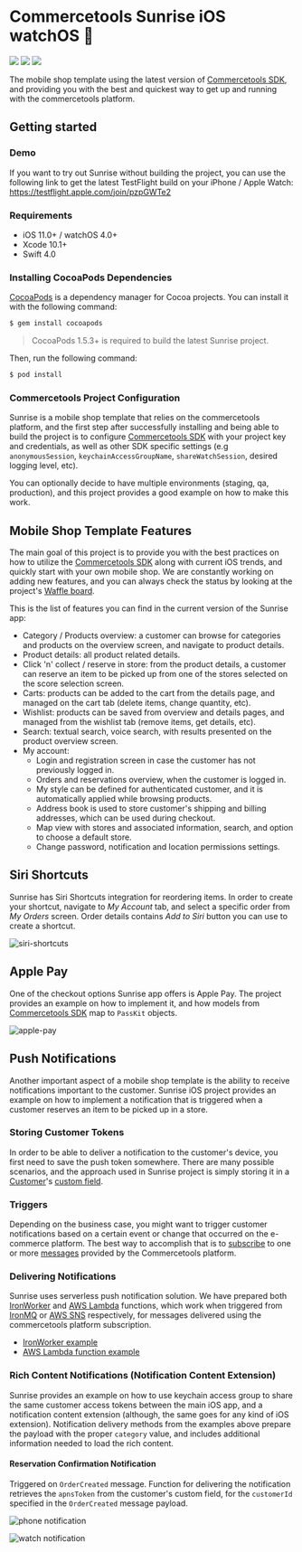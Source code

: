 # Commercetools Sunrise iOS watchOS :sunrise:

[![][travis img]][travis]
[![][license img]][license]
[![][demo img]][demo]

The mobile shop template using the latest version of [Commercetools SDK](https://github.com/commercetools/commercetools-ios-sdk), and providing you with the best and quickest way to get up and running with the commercetools platform.

## Getting started

### Demo

If you want to try out Sunrise without building the project, you can use the following link to get the latest TestFlight build on your iPhone / Apple Watch: https://testflight.apple.com/join/pzpGWTe2

### Requirements

- iOS 11.0+ / watchOS 4.0+
- Xcode 10.1+
- Swift 4.0

### Installing CocoaPods Dependencies

[CocoaPods](http://cocoapods.org) is a dependency manager for Cocoa projects. You can install it with the following command:

```bash
$ gem install cocoapods
```

> CocoaPods 1.5.3+ is required to build the latest Sunrise project.

Then, run the following command:

```bash
$ pod install
```

### Commercetools Project Configuration

Sunrise is a mobile shop template that relies on the commercetools platform, and the first step after successfully installing and being able to build the project is to configure [Commercetools SDK](https://github.com/commercetools/commercetools-ios-sdk) with your project key and credentials, as well as other SDK specific settings (e.g `anonymousSession`, `keychainAccessGroupName`, `shareWatchSession`, desired logging level, etc).

You can optionally decide to have multiple environments (staging, qa, production), and this project provides a good example on how to make this work.

## Mobile Shop Template Features

The main goal of this project is to provide you with the best practices on how to utilize the [Commercetools SDK](https://github.com/commercetools/commercetools-ios-sdk) along with current iOS trends, and quickly start with your own mobile shop. We are constantly working on adding new features, and you can always check the status by looking at the project's [Waffle board](https://waffle.io/commercetools/commercetools-sunrise-ios).

This is the list of features you can find in the current version of the Sunrise app:
- Category / Products overview: a customer can browse for categories and products on the overview screen, and navigate to product details.
- Product details: all product related details.
- Click 'n' collect / reserve in store: from the product details, a customer can reserve an item to be picked up from one of the stores selected on the score selection screen.
- Carts: products can be added to the cart from the details page, and managed on the cart tab (delete items, change quantity, etc).
- Wishlist: products can be saved from overview and details pages, and managed from the wishlist tab (remove items, get details, etc).
- Search: textual search, voice search, with results presented on the product overview screen.
- My account:
  - Login and registration screen in case the customer has not previously logged in.
  - Orders and reservations overview, when the customer is logged in.
  - My style can be defined for authenticated customer, and it is automatically applied while browsing products.
  - Address book is used to store customer's shipping and billing addresses, which can be used during checkout.
  - Map view with stores and associated information, search, and option to choose a default store.
  - Change password, notification and location permissions settings.

## Siri Shortcuts

Sunrise has Siri Shortcuts integration for reordering items. In order to create your shortcut, navigate to _My Account_ tab, and select a specific order from _My Orders_ screen. Order details contains _Add to Siri_ button you can use to create a shortcut.

![siri-shortcuts](https://user-images.githubusercontent.com/14024032/54280662-45ce3c00-4598-11e9-9ae6-4825829a2785.png)

## Apple Pay

One of the checkout options Sunrise app offers is Apple Pay. The project provides an example on how to implement it, and how models from [Commercetools SDK](https://github.com/commercetools/commercetools-ios-sdk) map to `PassKit` objects.

![apple-pay](https://user-images.githubusercontent.com/14024032/54283647-bd9f6500-459e-11e9-8013-7738e7e85216.png)

## Push Notifications

Another important aspect of a mobile shop template is the ability to receive notifications important to the customer. Sunrise iOS project provides an example on how to implement a notification that is triggered when a customer reserves an item to be picked up in a store.

### Storing Customer Tokens

In order to be able to deliver a notification to the customer's device, you first need to save the push token somewhere. There are many possible scenarios, and the approach used in Sunrise project is simply storing it in a [Customer](http://dev.commercetools.com/http-api-projects-customers.html#customer)'s [custom field](http://dev.commercetools.com/http-api-projects-custom-fields.html#customfields).

### Triggers

Depending on the business case, you might want to trigger customer notifications based on a certain event or change that occurred on the e-commerce platform. The best way to accomplish that is to [subscribe](http://dev.commercetools.com/http-api-projects-subscriptions.html) to one or more [messages](http://dev.commercetools.com/http-api-projects-messages.html) provided by the Commercetools platform.

### Delivering Notifications

Sunrise uses serverless push notification solution. We have prepared both [IronWorker](https://www.iron.io/platform/ironworker/) and [AWS Lambda](https://aws.amazon.com/lambda/) functions, which work when triggered from [IronMQ](https://www.iron.io/platform/ironmq/) or [AWS SNS](https://aws.amazon.com/sns/) respectively, for messages delivered using the commercetools platform subscription.
- [IronWorker example](https://github.com/nikola-mladenovic/notification-service-iron-worker)
- [AWS Lambda function example](https://github.com/nikola-mladenovic/notification-service-aws-lambda)

### Rich Content Notifications (Notification Content Extension)

Sunrise provides an example on how to use keychain access group to share the same customer access tokens between the main iOS app, and a notification content extension (although, the same goes for any kind of iOS extension).
Notification delivery methods from the examples above prepare the payload with the proper `category` value, and includes additional information needed to load the rich content.

#### Reservation Confirmation Notification

Triggered on `OrderCreated` message. Function for delivering the notification retrieves the `apnsToken` from the customer's custom field, for the `customerId` specified in the `OrderCreated` message payload.

![phone notification](https://cloud.githubusercontent.com/assets/14024032/22203139/dbb949c8-e16b-11e6-8088-09258ace2fbe.png)

![watch notification](https://cloud.githubusercontent.com/assets/14024032/22203151/f321d4ea-e16b-11e6-8454-29189681ea94.png)

[travis]:https://travis-ci.org/commercetools/commercetools-ios-sdk
[travis img]:https://travis-ci.org/commercetools/commercetools-ios-sdk.svg?branch=master

[license]:LICENSE
[license img]:https://img.shields.io/badge/License-Apache%202-blue.svg

[demo]:https://testflight.apple.com/join/pzpGWTe2
[demo img]:https://img.shields.io/badge/Demo-TestFlight-blue.svg